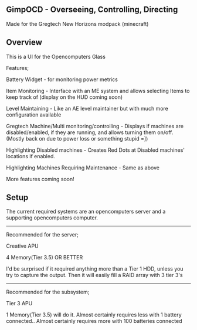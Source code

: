 GimpOCD - Overseeing, Controlling, Directing
-----------------

Made for the Gregtech New Horizons modpack (minecraft)

Overview
-----------------

This is a UI for the Opencomputers Glass

Features;

Battery Widget - for monitoring power metrics

Item Monitoring - Interface with an ME system and allows selecting Items to keep track of (display on the HUD coming soon)

Level Maintaining - Like an AE level maintainer but with much more configuration available

Gregtech Machine/Multi monitoring/controlling - Displays if machines are disabled/enabled, if they are running, and allows turning them on/off. (Mostly back on due to power loss or something stupid =])

Highlighting Disabled machines - Creates Red Dots at Disabled machines' locations if enabled.

Highlighting Machines Requiring Maintenance - Same as above

More features coming soon!

Setup
----------------

The current required systems are an opencomputers server and a supporting opencomputers computer.

-----------

Recommended for the server;

Creative APU

4 Memory(Tier 3.5) OR BETTER

I'd be surprised if it required anything more than a Tier 1 HDD, unless you try to capture the output. Then it will easily fill a RAID array with 3 tier 3's

---------------

Recommended for the subsystem;

Tier 3 APU

1 Memory(Tier 3.5) will do it. Almost certainly requires less with 1 battery connected.. Almost certainly requires more with 100 batteries connected
